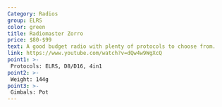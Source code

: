 ```yaml
---
Category: Radios
group: ELRS
color: green
title: Radiomaster Zorro
price: $80-$99
text: A good budget radio with plenty of protocols to choose from.
link: https://www.youtube.com/watch?v=dQw4w9WgXcQ
point1: >-
 Protocols: ELRS, D8/D16, 4in1
point2: >-
 Weight: 144g
point3: >-
 Gimbals: Pot
---
```

